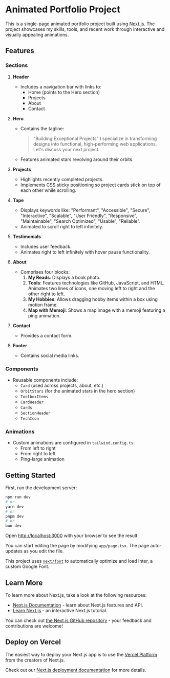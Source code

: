 # Animated Portfolio Project

This is a single-page animated portfolio project built using [Next.js](https://nextjs.org/). The project showcases my skills, tools, and recent work through interactive and visually appealing animations.

## Features

### Sections

1. **Header**

   - Includes a navigation bar with links to:
     - Home (points to the Hero section)
     - Projects
     - About
     - Contact

2. **Hero**

   - Contains the tagline:
     > "Building Exceptional Projects"
     > I specialize in transforming designs into functional, high-performing web applications. Let's discuss your next project.
   - Features animated stars revolving around their orbits.

3. **Projects**

   - Highlights recently completed projects.
   - Implements CSS sticky positioning so project cards stick on top of each other while scrolling.

4. **Tape**

   - Displays keywords like:
     "Performant", "Accessible", "Secure", "Interactive", "Scalable", "User Friendly", "Responsive", "Maintainable", "Search Optimized", "Usable", "Reliable".
   - Animated to scroll right to left infinitely.

5. **Testimonials**

   - Includes user feedback.
   - Animates right to left infinitely with hover pause functionality.

6. **About**

   - Comprises four blocks:
     1. **My Reads**: Displays a book photo.
     2. **Tools**: Features technologies like GitHub, JavaScript, and HTML. Animates two lines of icons, one moving left to right and the other right to left.
     3. **My Hobbies**: Allows dragging hobby items within a box using motion frame.
     4. **Map with Memoji**: Shows a map image with a memoji featuring a ping animation.

7. **Contact**

   - Provides a contact form.

8. **Footer**

   - Contains social media links.

### Components

- Reusable components include:
  - `Card` (used across projects, about, etc.)
  - `OrbitStars` (for the animated stars in the hero section)
  - `ToolboxItems`
  - `CardHeader`
  - `Cards`
  - `SectionHeader`
  - `TechIcon`

### Animations

- Custom animations are configured in `tailwind.config.ts`:
  - From left to right
  - From right to left
  - Ping-large animation

## Getting Started

First, run the development server:

```bash
npm run dev
# or
yarn dev
# or
pnpm dev
# or
bun dev
```



Open [http://localhost:3000](http://localhost:3000) with your browser to see the result.

You can start editing the page by modifying `app/page.tsx`. The page auto-updates as you edit the file.

This project uses [`next/font`](https://nextjs.org/docs/basic-features/font-optimization) to automatically optimize and load Inter, a custom Google Font.

## Learn More

To learn more about Next.js, take a look at the following resources:

- [Next.js Documentation](https://nextjs.org/docs) - learn about Next.js features and API.
- [Learn Next.js](https://nextjs.org/learn) - an interactive Next.js tutorial.

You can check out [the Next.js GitHub repository](https://github.com/vercel/next.js/) - your feedback and contributions are welcome!

## Deploy on Vercel

The easiest way to deploy your Next.js app is to use the [Vercel Platform](https://vercel.com/new?utm_medium=default-template&filter=next.js&utm_source=create-next-app&utm_campaign=create-next-app-readme) from the creators of Next.js.

Check out our [Next.js deployment documentation](https://nextjs.org/docs/deployment) for more details.